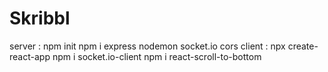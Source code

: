 # Skribbl
server :
  npm init
  npm i express nodemon socket.io cors
client :
  npx create-react-app
  npm i socket.io-client
  npm i react-scroll-to-bottom
  

